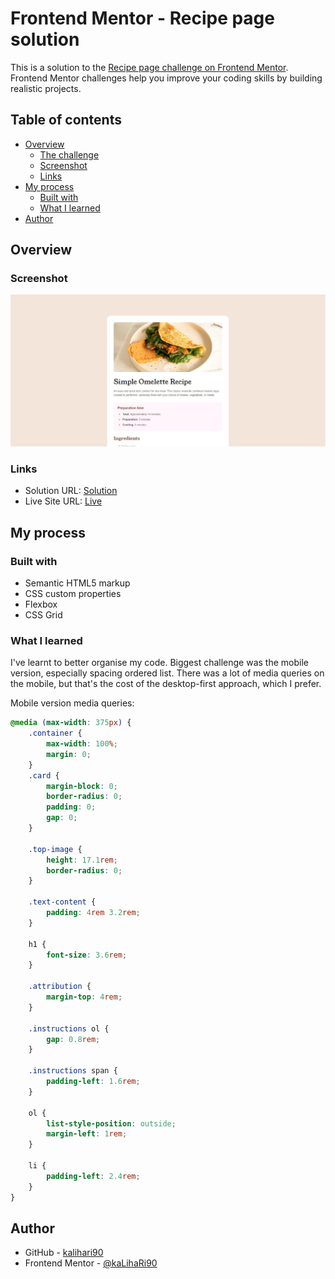 # Frontend Mentor - Recipe page solution

This is a solution to the [Recipe page challenge on Frontend Mentor](https://www.frontendmentor.io/challenges/recipe-page-KiTsR8QQKm). Frontend Mentor challenges help you improve your coding skills by building realistic projects.

## Table of contents

- [Overview](#overview)
  - [The challenge](#the-challenge)
  - [Screenshot](#screenshot)
  - [Links](#links)
- [My process](#my-process)
  - [Built with](#built-with)
  - [What I learned](#what-i-learned)
- [Author](#author)

## Overview

### Screenshot

![](./img/screenshot.png)

### Links

- Solution URL: [Solution](https://github.com/kalihari90/frontend-mentor-4)
- Live Site URL: [Live](https://kalihari90.github.io/frontend-mentor-4/)

## My process

### Built with

- Semantic HTML5 markup
- CSS custom properties
- Flexbox
- CSS Grid

### What I learned

I've learnt to better organise my code. Biggest challenge was the mobile version, especially spacing ordered list. There was a lot of media queries on the mobile, but that's the cost of the desktop-first approach, which I prefer.

Mobile version media queries:

```css
@media (max-width: 375px) {
	.container {
		max-width: 100%;
		margin: 0;
	}
	.card {
		margin-block: 0;
		border-radius: 0;
		padding: 0;
		gap: 0;
	}

	.top-image {
		height: 17.1rem;
		border-radius: 0;
	}

	.text-content {
		padding: 4rem 3.2rem;
	}

	h1 {
		font-size: 3.6rem;
	}

	.attribution {
		margin-top: 4rem;
	}

	.instructions ol {
		gap: 0.8rem;
	}

	.instructions span {
		padding-left: 1.6rem;
	}

	ol {
		list-style-position: outside;
		margin-left: 1rem;
	}

	li {
		padding-left: 2.4rem;
	}
}
```

## Author

- GitHub - [kalihari90](https://github.com/kalihari90)
- Frontend Mentor - [@kaLihaRi90](https://www.frontendmentor.io/profile/kalihari90)
